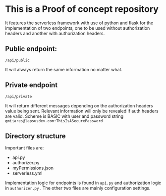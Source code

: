 # This is a Proof of concept repository

It features the serverless framework with use of python and flask for the implementation of two endpoints, one to be used without authorization headers and another with authorization headers.

## Public endpoint:
```
/api/public
```
It will always return the same information no matter what.

## Private endpoint
```
/api/private
```
It will return different messages depending on the authorization headers value being sent. Relevant information will only be revealed if auth headers are valid. Scheme is BASIC with user and password string ``` gmijares@lapsusdev.com:ThisIsASecurePassword ```

## Directory structure

Important files are:

- api.py
- authorizer.py
- myPermissions.json
- serverless.yml

Implementation logic for endpoints is found in ```api.py``` and authorization logic in ```authorizer.py``` . The other two files are mainly configuration settings.